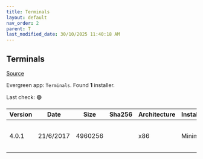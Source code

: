 ```yaml
---
title: Terminals
layout: default
nav_order: 2
parent: T
last_modified_date: 30/10/2025 11:40:18 AM
---
```


## Terminals

[Source](https://github.com/terminals-Origin/Terminals/)

Evergreen app: `Terminals`. Found **1** installer.

Last check: 🟢

| Version | Date      | Size    | Sha256 | Architecture | InstallerType | Type | URI                                                                                                                                                                                              |
| ------- | --------- | ------- | ------ | ------------ | ------------- | ---- | ------------------------------------------------------------------------------------------------------------------------------------------------------------------------------------------------ |
| 4.0.1   | 21/6/2017 | 4960256 |        | x86          | Minimal       | msi  | [https://github.com/Terminals-Origin/Terminals/releases/download/4.0.1/TerminalsSetup_4.0.1.msi](https://github.com/Terminals-Origin/Terminals/releases/download/4.0.1/TerminalsSetup_4.0.1.msi) |
